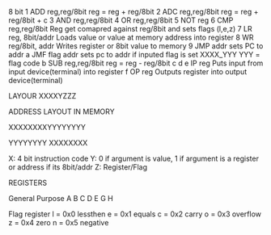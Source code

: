 

8 bit 
1 ADD reg,reg/8bit reg = reg + reg/8bit
2 ADC reg,reg/8bit reg = reg + reg/8bit + c
3 AND reg,reg/8bit
4 OR  reg,reg/8bit
5 NOT reg
6 CMP reg,reg/8bit Reg get comapred against reg/8bit and sets flags (l,e,z)
7 LR reg, 8bit/addr Loads value or value at memory address into register
8 WR reg/8bit, addr Writes register or 8bit value to memory
9 JMP addr sets PC to addr
a JMF flag addr sets pc to addr if inputed flag is set XXXX_YYY YYY = flag code
b SUB reg,reg/8bit reg = reg - reg/8bit
c 
d 
e IP reg Puts input from input device(terminal) into register
f OP reg Outputs register into output device(terminal)


LAYOUR
XXXXYZZZ

ADDRESS LAYOUT IN MEMORY

XXXXXXXXYYYYYYYY

YYYYYYYY
XXXXXXXX


X: 4 bit instruction code
Y: 0 if argument is value, 1 if argument is a register or address if its 8bit/addr
Z: Register/Flag



REGISTERS

General Purpose
A 
B
C
D
E
G
H

Flag register
l = 0x0 lessthen
e = 0x1 equals
c = 0x2 carry
o = 0x3 overflow
z = 0x4 zero
n = 0x5 negative

